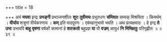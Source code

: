 +++
title = 18

+++
अयं **मघवा** इन्द्रः **प्रभङ्गी** प्रभञ्जनशीलः **शूरः** **तुवीमघः** प्रभूतधनः **संमिश्लः** सम्यक् मिश्रयिता । किमर्थम् । **वीर्याय** शत्रूणां वीर्यकरणाय । **कम्** इति पादपूरणः । एवंमहानुभावो भवति । अथ प्रत्यक्षवादः । हे इन्द्र **ते** **उभा** उभावपि **बाहू** **वृषणा** वर्षकौ कामानां हे **शतक्रतो** बहुप्रज्ञ **या** यौ **वज्रम्** आयुधं **नि** **मिमिक्षतुः** परिगृह्णीतः ॥ ॥ ३९ ॥